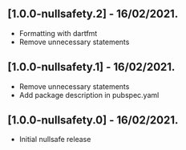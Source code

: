 ## [1.0.0-nullsafety.2] - 16/02/2021.

* Formatting with dartfmt
* Remove unnecessary statements

## [1.0.0-nullsafety.1] - 16/02/2021.

* Remove unnecessary statements
* Add package description in pubspec.yaml

## [1.0.0-nullsafety.0] - 16/02/2021.

* Initial nullsafe release
